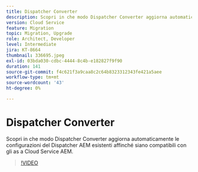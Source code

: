 ```yaml
---
title: Dispatcher Converter
description: Scopri in che modo Dispatcher Converter aggiorna automaticamente le configurazioni di Dispatcher AEM esistenti affinché siano compatibili con gli as a Cloud Service AEM.
version: Cloud Service
feature: Migration
topic: Migration, Upgrade
role: Architect, Developer
level: Intermediate
jira: KT-8664
thumbnail: 336695.jpeg
exl-id: 03bda030-cdbc-4444-8c4b-e182827f9f90
duration: 141
source-git-commit: f4c621f3a9caa8c2c64b8323312343fe421a5aee
workflow-type: tm+mt
source-wordcount: '43'
ht-degree: 0%

---
```


# Dispatcher Converter

Scopri in che modo Dispatcher Converter aggiorna automaticamente le configurazioni del Dispatcher AEM esistenti affinché siano compatibili con gli as a Cloud Service AEM.

>[!VIDEO](https://video.tv.adobe.com/v/336695?quality=12&learn=on)
